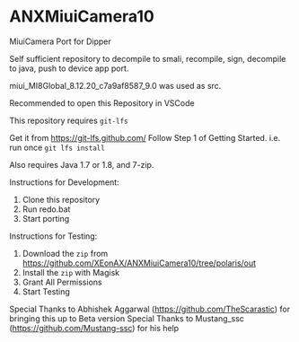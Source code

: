 # ANXMiuiCamera10
MiuiCamera Port for Dipper

Self sufficient repository to decompile to smali, recompile, sign, decompile to java, push to device app port.

miui_MI8Global_8.12.20_c7a9af8587_9.0 was used as src.

Recommended to open this Repository in VSCode

This repository requires `git-lfs`

Get it from https://git-lfs.github.com/ 
Follow Step 1 of Getting Started. i.e. run once `git lfs install`

Also requires Java 1.7 or 1.8, and 7-zip.

Instructions for Development:

 1. Clone this repository
 2. Run redo.bat 
 3. Start porting

  
Instructions for Testing:

 1. Download the `zip` from https://github.com/XEonAX/ANXMiuiCamera10/tree/polaris/out
 2. Install the `zip` with Magisk
 3. Grant All Permissions
 4. Start Testing


Special Thanks to Abhishek Aggarwal (https://github.com/TheScarastic) for bringing this up to Beta version
Special Thanks to Mustang_ssc (https://github.com/Mustang-ssc) for his help

